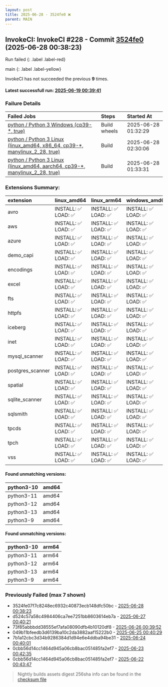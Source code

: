 ```yaml
---
layout: post
title: 2025-06-28 - 3524fe0 ❌
parent: MAIN
---
```



## InvokeCI: InvokeCI #228 - Commit [3524fe0](https://github.com/duckdb/duckdb/actions/runs/15938532747) (2025-06-28 00:38:23)
 Run failed
{: .label .label-red}

main
{: .label .label-yellow}

InvokeCI has not succeeded the previous **9** times.
#### Latest successfull run: [ 2025-06-19 00:39:41 ](https://github.com/duckdb/duckdb/actions/runs/15746626147)

### Failure Details

| Failed Jobs                                                                                                                                               | Steps        | Started At          |
|:----------------------------------------------------------------------------------------------------------------------------------------------------------|:-------------|:--------------------|
| [python / Python 3 Windows (cp39-*, true)](https://github.com/duckdb/duckdb/actions/runs/15938532747/job/44964215013)                                     | Build wheels | 2025-06-28 01:32:29 |
| [python / Python 3 Linux (linux_amd64, x86_64, cp39-*, manylinux_2_28, true)](https://github.com/duckdb/duckdb/actions/runs/15938532747/job/44964215025)  | Build        | 2025-06-28 02:30:06 |
| [python / Python 3 Linux (linux_amd64, aarch64, cp39-*, manylinux_2_28, true)](https://github.com/duckdb/duckdb/actions/runs/15938532747/job/44964215036) | Build        | 2025-06-28 01:33:31 |

### Extensions Summary:

| extension        | linux_amd64        | linux_arm64        | windows_amd64      | osx_amd64          | osx_arm64          |
|:-----------------|:-------------------|:-------------------|:-------------------|:-------------------|:-------------------|
| avro             | INSTALL: ✅ LOAD: ✅ | INSTALL: ✅ LOAD: ✅ | INSTALL: ✅ LOAD: ✅ | INSTALL: ✅ LOAD: ✅ | INSTALL: ✅ LOAD: ✅ |
| aws              | INSTALL: ✅ LOAD: ✅ | INSTALL: ✅ LOAD: ✅ | INSTALL: ✅ LOAD: ✅ | INSTALL: ✅ LOAD: ✅ | INSTALL: ✅ LOAD: ✅ |
| azure            | INSTALL: ✅ LOAD: ✅ | INSTALL: ✅ LOAD: ✅ | INSTALL: ✅ LOAD: ✅ | INSTALL: ✅ LOAD: ✅ | INSTALL: ✅ LOAD: ✅ |
| demo_capi        | INSTALL: ✅ LOAD: ✅ | INSTALL: ✅ LOAD: ✅ | INSTALL: ✅ LOAD: ✅ | INSTALL: ✅ LOAD: ✅ | INSTALL: ✅ LOAD: ✅ |
| encodings        | INSTALL: ✅ LOAD: ✅ | INSTALL: ✅ LOAD: ✅ | INSTALL: ✅ LOAD: ✅ | INSTALL: ✅ LOAD: ✅ | INSTALL: ✅ LOAD: ✅ |
| excel            | INSTALL: ✅ LOAD: ✅ | INSTALL: ✅ LOAD: ✅ | INSTALL: ✅ LOAD: ✅ | INSTALL: ✅ LOAD: ✅ | INSTALL: ✅ LOAD: ✅ |
| fts              | INSTALL: ✅ LOAD: ✅ | INSTALL: ✅ LOAD: ✅ | INSTALL: ✅ LOAD: ✅ | INSTALL: ✅ LOAD: ✅ | INSTALL: ✅ LOAD: ✅ |
| httpfs           | INSTALL: ✅ LOAD: ✅ | INSTALL: ✅ LOAD: ✅ | INSTALL: ✅ LOAD: ✅ | INSTALL: ✅ LOAD: ✅ | INSTALL: ✅ LOAD: ✅ |
| iceberg          | INSTALL: ✅ LOAD: ✅ | INSTALL: ✅ LOAD: ✅ | INSTALL: ✅ LOAD: ✅ | INSTALL: ✅ LOAD: ✅ | INSTALL: ✅ LOAD: ✅ |
| inet             | INSTALL: ✅ LOAD: ✅ | INSTALL: ✅ LOAD: ✅ | INSTALL: ✅ LOAD: ✅ | INSTALL: ✅ LOAD: ✅ | INSTALL: ✅ LOAD: ✅ |
| mysql_scanner    | INSTALL: ✅ LOAD: ✅ | INSTALL: ✅ LOAD: ✅ | INSTALL: ✅ LOAD: ✅ | INSTALL: ✅ LOAD: ✅ | INSTALL: ✅ LOAD: ✅ |
| postgres_scanner | INSTALL: ✅ LOAD: ✅ | INSTALL: ✅ LOAD: ✅ | INSTALL: ✅ LOAD: ✅ | INSTALL: ✅ LOAD: ✅ | INSTALL: ✅ LOAD: ✅ |
| spatial          | INSTALL: ✅ LOAD: ✅ | INSTALL: ✅ LOAD: ✅ | INSTALL: ✅ LOAD: ✅ | INSTALL: ✅ LOAD: ✅ | INSTALL: ✅ LOAD: ✅ |
| sqlite_scanner   | INSTALL: ✅ LOAD: ✅ | INSTALL: ✅ LOAD: ✅ | INSTALL: ✅ LOAD: ✅ | INSTALL: ✅ LOAD: ✅ | INSTALL: ✅ LOAD: ✅ |
| sqlsmith         | INSTALL: ✅ LOAD: ✅ | INSTALL: ✅ LOAD: ✅ | INSTALL: ✅ LOAD: ✅ | INSTALL: ✅ LOAD: ✅ | INSTALL: ✅ LOAD: ✅ |
| tpcds            | INSTALL: ✅ LOAD: ✅ | INSTALL: ✅ LOAD: ✅ | INSTALL: ✅ LOAD: ✅ | INSTALL: ✅ LOAD: ✅ | INSTALL: ✅ LOAD: ✅ |
| tpch             | INSTALL: ✅ LOAD: ✅ | INSTALL: ✅ LOAD: ✅ | INSTALL: ✅ LOAD: ✅ | INSTALL: ✅ LOAD: ✅ | INSTALL: ✅ LOAD: ✅ |
| vss              | INSTALL: ✅ LOAD: ✅ | INSTALL: ✅ LOAD: ✅ | INSTALL: ✅ LOAD: ✅ | INSTALL: ✅ LOAD: ✅ | INSTALL: ✅ LOAD: ✅ |

#### Found unmatching versions:

| python3-10   | amd64   |
|:-------------|:--------|
| python3-11   | amd64   |
| python3-12   | amd64   |
| python3-13   | amd64   |
| python3-9    | amd64   |

#### Found unmatching versions:

| python3-10   | arm64   |
|:-------------|:--------|
| python3-11   | arm64   |
| python3-12   | arm64   |
| python3-13   | arm64   |
| python3-9    | arm64   |

### Previously Failed (max 7 shown)

- 3524fe07f7c8248ec6932c40873ecb148dfc50bc - [2025-06-28 00:38:23](https://github.com/duckdb/duckdb/actions/runs/15938532747)
- d524c57a58c4984406ca7ee7251bb8603614eb7a - [2025-06-27 00:40:21](https://github.com/duckdb/duckdb/actions/runs/15915450343)
- 73f85abbbdd38555ef7afa08090dfb4b10120df8 - [2025-06-26 00:39:52](https://github.com/duckdb/duckdb/actions/runs/15890208353)
- 049b11bfeedb3d6139ba10c2da3882aaf15222b0 - [2025-06-25 00:40:29](https://github.com/duckdb/duckdb/actions/runs/15864546058)
- 7b1a12cbc3d34b9286384d1d94e6e4ddba94be31 - [2025-06-24 00:40:01](https://github.com/duckdb/duckdb/actions/runs/15838304845)
- 0cbb56d14cc1464d945a06cb8bac051485fa2ef7 - [2025-06-23 00:42:35](https://github.com/duckdb/duckdb/actions/runs/15812603547)
- 0cbb56d14cc1464d945a06cb8bac051485fa2ef7 - [2025-06-22 00:43:47](https://github.com/duckdb/duckdb/actions/runs/15801227732)


> Nightly builds assets digest 256sha info can be found in the [checksum file](https://duckdb.github.io/duckdb-build-status/docs/v1.3-ossivalis/checksum/2025-06-28_checksum_main.txt)